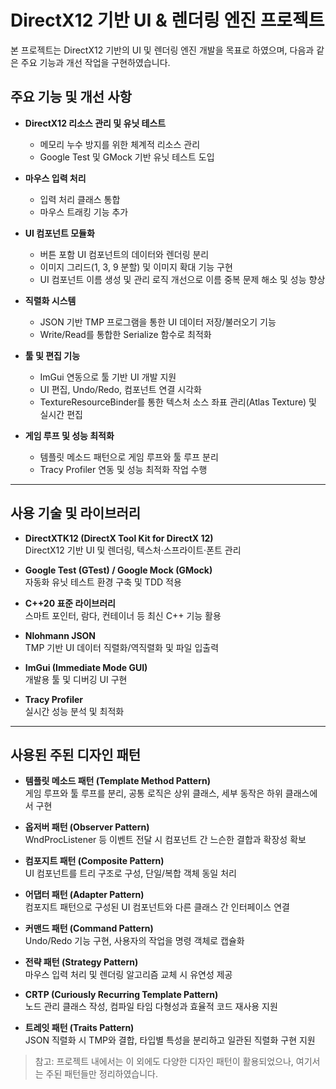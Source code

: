 # DirectX12 기반 UI & 렌더링 엔진 프로젝트

본 프로젝트는 DirectX12 기반의 UI 및 렌더링 엔진 개발을 목표로 하였으며, 다음과 같은 주요 기능과 개선 작업을 구현하였습니다.

## 주요 기능 및 개선 사항

- **DirectX12 리소스 관리 및 유닛 테스트**
  - 메모리 누수 방지를 위한 체계적 리소스 관리
  - Google Test 및 GMock 기반 유닛 테스트 도입

- **마우스 입력 처리**
  - 입력 처리 클래스 통합
  - 마우스 트래킹 기능 추가

- **UI 컴포넌트 모듈화**
  - 버튼 포함 UI 컴포넌트의 데이터와 렌더링 분리
  - 이미지 그리드(1, 3, 9 분할) 및 이미지 확대 기능 구현
  - UI 컴포넌트 이름 생성 및 관리 로직 개선으로 이름 중복 문제 해소 및 성능 향상

- **직렬화 시스템**
  - JSON 기반 TMP 프로그램을 통한 UI 데이터 저장/불러오기 기능
  - Write/Read를 통합한 Serialize 함수로 최적화

- **툴 및 편집 기능**
  - ImGui 연동으로 툴 기반 UI 개발 지원
  - UI 편집, Undo/Redo, 컴포넌트 연결 시각화
  - TextureResourceBinder를 통한 텍스처 소스 좌표 관리(Atlas Texture) 및 실시간 편집

- **게임 루프 및 성능 최적화**
  - 템플릿 메소드 패턴으로 게임 루프와 툴 루프 분리
  - Tracy Profiler 연동 및 성능 최적화 작업 수행

---

## 사용 기술 및 라이브러리

- **DirectXTK12 (DirectX Tool Kit for DirectX 12)**  
  DirectX12 기반 UI 및 렌더링, 텍스처·스프라이트·폰트 관리

- **Google Test (GTest) / Google Mock (GMock)**  
  자동화 유닛 테스트 환경 구축 및 TDD 적용

- **C++20 표준 라이브러리**  
  스마트 포인터, 람다, 컨테이너 등 최신 C++ 기능 활용

- **Nlohmann JSON**  
  TMP 기반 UI 데이터 직렬화/역직렬화 및 파일 입출력

- **ImGui (Immediate Mode GUI)**  
  개발용 툴 및 디버깅 UI 구현

- **Tracy Profiler**  
  실시간 성능 분석 및 최적화

---

## 사용된 주된 디자인 패턴

- **템플릿 메소드 패턴 (Template Method Pattern)**  
  게임 루프와 툴 루프를 분리, 공통 로직은 상위 클래스, 세부 동작은 하위 클래스에서 구현

- **옵저버 패턴 (Observer Pattern)**  
  WndProcListener 등 이벤트 전달 시 컴포넌트 간 느슨한 결합과 확장성 확보

- **컴포지트 패턴 (Composite Pattern)**  
  UI 컴포넌트를 트리 구조로 구성, 단일/복합 객체 동일 처리

- **어댑터 패턴 (Adapter Pattern)**  
  컴포지트 패턴으로 구성된 UI 컴포넌트와 다른 클래스 간 인터페이스 연결

- **커맨드 패턴 (Command Pattern)**  
  Undo/Redo 기능 구현, 사용자의 작업을 명령 객체로 캡슐화

- **전략 패턴 (Strategy Pattern)**  
  마우스 입력 처리 및 렌더링 알고리즘 교체 시 유연성 제공

- **CRTP (Curiously Recurring Template Pattern)**  
  노드 관리 클래스 작성, 컴파일 타임 다형성과 효율적 코드 재사용 지원

- **트레잇 패턴 (Traits Pattern)**  
  JSON 직렬화 시 TMP와 결합, 타입별 특성을 분리하고 일관된 직렬화 구현 지원

> 참고: 프로젝트 내에서는 이 외에도 다양한 디자인 패턴이 활용되었으나, 여기서는 주된 패턴들만 정리하였습니다.
